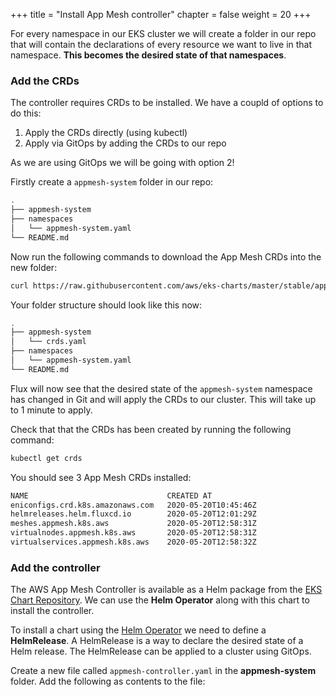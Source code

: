 +++
title = "Install App Mesh controller"
chapter = false
weight = 20
+++

For every namespace in our EKS cluster we will create a folder in our repo that will contain the declarations of every resource we want to live in that namespace. __This becomes the desired state of that namespaces__. 

### Add the CRDs

The controller requires CRDs to be installed. We have a coupld of options to do this:

1. Apply the CRDs directly (using kubectl)
2. Apply via GitOps by adding the CRDs to our repo

As we are using GitOps we will be going with option 2!

Firstly create a `appmesh-system` folder in our repo:

```bash
.
├── appmesh-system
├── namespaces
│   └── appmesh-system.yaml
└── README.md
```

Now run the following commands to download the App Mesh CRDs into the new folder:

```bash
curl https://raw.githubusercontent.com/aws/eks-charts/master/stable/appmesh-controller/crds/crds.yaml -o appmesh-system/crds.yaml
```

Your folder structure should look like this now:

```bash
.
├── appmesh-system
│   └── crds.yaml
├── namespaces
│   └── appmesh-system.yaml
└── README.md
```

Flux will now see that the desired state of the `appmesh-system` namespace has changed in Git and will apply the CRDs to our cluster. This will take up to 1 minute to apply.

Check that that the CRDs has been created by running the following command:

```bash
kubectl get crds
```

You should see 3 App Mesh CRDs installed:

```bash
NAME                               CREATED AT
eniconfigs.crd.k8s.amazonaws.com   2020-05-20T10:45:46Z
helmreleases.helm.fluxcd.io        2020-05-20T12:01:29Z
meshes.appmesh.k8s.aws             2020-05-20T12:58:31Z
virtualnodes.appmesh.k8s.aws       2020-05-20T12:58:31Z
virtualservices.appmesh.k8s.aws    2020-05-20T12:58:32Z
```


### Add the controller

The AWS App Mesh Controller is available as a Helm package from the [EKS Chart Repository](https://aws.github.io/eks-charts/). We can use the **Helm Operator** along with this chart to install the controller.

To install a chart using the [Helm Operator](https://docs.fluxcd.io/projects/helm-operator/en/latest/) we need to define a **HelmRelease**. A HelmRelease is a way to declare the desired state of a Helm release. The HelmRelease can be applied to a cluster using GitOps.

Create a new file called `appmesh-controller.yaml` in the **appmesh-system** folder. Add the following as contents to the file:

```yaml


```
